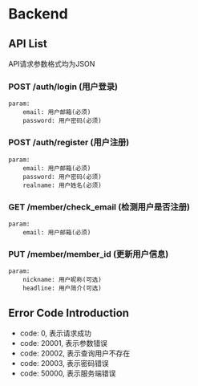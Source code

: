 # Backend

## API List
API请求参数格式均为JSON

### POST /auth/login (用户登录)
	param:
		email: 用户邮箱(必须)
		password: 用户密码(必须)

### POST /auth/register (用户注册)
	param:
		email: 用户邮箱(必须)
		password: 用户密码(必须)
		realname: 用户姓名(必须)

### GET /member/check_email (检测用户是否注册)
	param:
		email: 用户邮箱(必须)

### PUT /member/member_id (更新用户信息)
	param:
		nickname: 用户昵称(可选)
		headline: 用户简介(可选)

## Error Code Introduction

+   code: 0, 表示请求成功
+   code: 20001, 表示参数错误
+   code: 20002, 表示查询用户不存在
+   code: 20003, 表示密码错误
+   code: 50000, 表示服务端错误